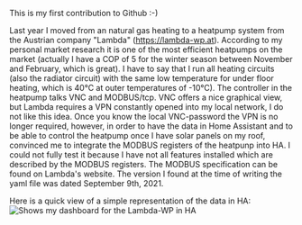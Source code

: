 This is my first contribution to Github :-)

Last year I moved from an natural gas heating to a heatpump system from the Austrian company "Lambda" (https://lambda-wp.at). According to my personal market research it is one of the most efficient heatpumps on the market (actually I have a COP of 5 for the winter season between November and February, which is great). I have to say that I run all heating circuits (also the radiator circuit) with the same low temperature for under floor heating, which is 40°C at outer temperatures of -10°C).
The controller in the heatpump talks VNC and MODBUS/tcp. VNC offers a nice graphical view, but Lambda requires a VPN constantly opened into my local network, I do not like this idea. Once you know the local VNC-password the VPN is no longer required, however, in order to have the data in Home Assistant and to be able to control the heatpump once I have solar panels on my roof, convinced me to integrate the MODBUS registers of the heatpunp into HA.
I could not fully test it because I have not all features installed which are described by the MODBUS registers. The MODBUS specification can be found on Lambda's website. The version I found at the time of writing the yaml file was dated September 9th, 2021.

Here is a quick view of a simple representation of the data in HA:
<picture>
  <img alt="Shows my dashboard for the Lambda-WP in HA" src="https://up.picr.de/45219936eh.png">
</picture>
